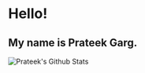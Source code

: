 # Hello!
## My name is Prateek Garg.
 
 ![Prateek's Github Stats](https://github-readme-stats.vercel.app/api?username=prateekgargX&count_private=true&show_icons=true&theme=tokyonight&width="100%")

<!---
You can make your own card by following instructions at: https://github.com/anuraghazra/github-readme-stats
--->

<!---
Nautilus3000/Nautilus3000 is a ✨ special ✨ repository because its `README.md` (this file) appears on your GitHub profile.
You can click the Preview link to take a look at your changes.
--->
